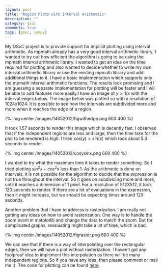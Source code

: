 ```yaml
---
layout: post
title: "Region Plots with Interval Arithmetic"
description: ""
category: gsoc
comments: true
tags: [gsoc, sympy]
---
```

My GSoC project is to provide support for implicit plotting using interval arithmetic. As mpmath already has a very good interval arithmetic library, I wanted to try out how efficient the algorithm is going to be using the mpmath interval arithmetic library. I wanted to get an idea on the time required for plotting and also wanted to decide whether to write my own interval arithmetic library or use the existing mpmath library and add additional things to it. 
I have a basic implementation which supports only the mpmath interval arithmetic functions. The results look promising and I am guessing a separate implementation for plotting will be faster and I will be able to add features more easily.I have an image of <span> $y > 1/x$ </span> with the interval edges below. The image below was plotted so with a resolution of 1024x1024. It is possible to see how the intervals are subdivided more and more when it reaches the edge of a region. 

{% img center /images/14052012/figwithedge.png 600 400 %}

It took 1.57 seconds to render this image which is decently fast. I observed that if the independent regions are less and large, then the time take for the plot to be rendered is high. I tried <span> $cos(y) > sin(x)$ </span> which took about 5.3 seconds to render. 

{% img center /images/14052012/cosysinx.png 600 400 %}

I wanted to try what the maximum time it takes to render something. So I tried plotting <span> $sin^{2}x+cos^{2}x$ </span>less than 1. As the arithmetic is done on intervals, it is not possible for the algorithm to decide that the expression is not true throughout the interval. So it goes on subdividing more and more, until it reaches a dimension of 1 pixel. For a resolution of 512X512, it took 120 seconds to render. If there are a lot of evaluations in the expression, then it might increase, but we should be expecting times around 120 seconds. 

Another problem that I have to address is rasterization. I am really not getting any ideas on how to avoid rasterization. One way is to handle the zoom event in matplotlib and change the data to match the zoom. But for complicated graphs, revaluating might take a lot of time, which is bad. 

{% img center /images/14052012/figraster.png 600 400 %}

We can see that if there is a way of interpolating over the rectangular edges, then we will have a plot without rasterization. I haven't got any foolproof idea to implement this interpolation as there will be many independent regions. So if you have any idea, then please comment or mail me :). The code for plotting can be found [here](https://gist.github.com/2695079).

